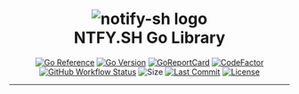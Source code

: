 <div align="center">
 <h1><img alt="notify-sh logo" src="https://github.com/ggoodwin/go-ntfy/blob/main/ntfy.png" /><br />
  NTFY.SH Go Library
 </h1>

[![Go Reference](https://pkg.go.dev/badge/ggoodwin/go-ntfy.svg)](https://pkg.go.dev/github.com/ggoodwin/go-ntfy) [![Go Version](https://img.shields.io/github/go-mod/go-version/ggoodwin/go-ntfy)](https://go.dev/) [![GoReportCard](https://goreportcard.com/badge/github.com/ggoodwin/go-ntfy)](https://goreportcard.com/report/github.com/ggoodwin/go-ntfy) [![CodeFactor](https://www.codefactor.io/repository/github/ggoodwin/go-ntfy/badge)](https://www.codefactor.io/repository/github/ggoodwin/go-ntfy) [![GitHub Workflow Status](https://img.shields.io/github/actions/workflow/status/ggoodwin/go-ntfy/.github/workflows/go.yml)](https://github.com/ggoodwin/go-ntfy/blob/main/.github/workflows/go.yml) ![Size](https://img.shields.io/github/languages/code-size/ggoodwin/go-ntfy) [![Last Commit](https://img.shields.io/github/last-commit/ggoodwin/go-ntfy)](https://github.com/ggoodwin/go-ntfy/commits/main) [![License](https://img.shields.io/github/license/ggoodwin/go-ntfy)](https://github.com/ggoodwin/go-ntfy/blob/main/LICENSE.md)

</div>
<hr/>
